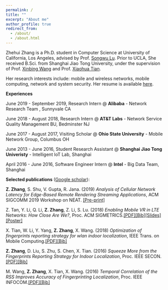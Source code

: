 ```yaml
---
permalink: /
title: ""
excerpt: "About me"
author_profile: true
redirect_from: 
  - /about/
  - /about.html
---
```


Zhehui Zhang is a Ph.D. student in Computer Science at University of California, Los Angeles, advised by Prof. [Songwu Lu](http://web.cs.ucla.edu/~slu/on_research.html). Prior to UCLA, She received B.Sci. from Shanghai Jiao Tong University, under the supervision of Prof. [Xinbing Wang](http://iwct.sjtu.edu.cn/Personal/xwang8/) and Prof. [Xiaohua Tian](http://iwct.sjtu.edu.cn/Personal/xtian/).

Her research interests include: mobile and wireless networks, mobile computing, network and system security. Her resume is available [here](http://zhehuizhang.github.io/files/resume.pdf).


**Experiences**

June 2019 - September 2019, Research Intern @ **Alibaba** - Network Research Team , Sunnyvale CA

June 2018 - August 2018, Research Intern @ **AT&T Labs** - Network Service Quality Management BU, Bedminster NJ

June 2017 - August 2017, Visiting Scholar @ **Ohio State University** - Mobile Network Group, Columbus OH

June 2013 - June 2016, Student Research Assistant @ **Shanghai Jiao Tong Univeristy** - Intelligent IoT Lab, Shanghai

April 2016 - June 2016, Software Engineer Intern @ **Intel** - Big Data Team, Shanghai


**Selected publications** ([Google scholar](https://scholar.google.com/citations?user=kYSsG4QAAAAJ)):

**Z. Zhang**, S. Shu, V. Gupta, R. Jana. (2019) *Analysis of Cellular Network Latency for Edge-Based Remote Rendering Streaming Applications*, ACM SIGCOMM 2019 Workshop on NEAT. [[Pre-print]](http://zhehuizhang.github.io/files/NEAT19_Zhang.pdf)

Z. Tan, Y. Li, Q. Li, **Z. Zhang**, Z. Li, S. Lu. (2018) *Enabling Mobile VR in LTE Networks: How Close Are We?*, Proc. ACM SIGMETRICS.[[PDF]](http://zhehuizhang.github.io/files/sigmetrics18.pdf)[[Bib]](http://zhehuizhang.github.io/files/sigmetrics18.bib)[[Slides]](http://zhehuizhang.github.io/files/sigmetrics18_slides.pdf)[[Poster]](http://zhehuizhang.github.io/files/sigmetrics18_poster.pdf)

X. Tian, W. Li, Y. Yang, **Z. Zhang**, X. Wang. (2018) *Optimization of fingerprints reporting strategy for wlan indoor localization*, IEEE Trans. on Mobile Computing.[[PDF]](http://zhehuizhang.github.io/files/tmc18.pdf)[[Bib]](http://zhehuizhang.github.io/files/tmc18.bib)

**Z. Zhang**, D. Liu, S. Zhu, S. Chen, X. Tian. (2016) *Squeeze More from the Fingerprints Reporting Strategy for Indoor Localization*, Proc. IEEE SECON.[[PDF]](http://zhehuizhang.github.io/files/secon16.pdf)[[Bib]](http://zhehuizhang.github.io/files/secon16.bib)

M. Wang, **Z. Zhang**, X. Tian, X. Wang. (2016) *Temporal Correlation of the RSS Improves Accuracy of Fingerprinting Localization*, Proc. IEEE INFOCOM.[[PDF]](http://zhehuizhang.github.io/files/infocom16.pdf)[[Bib]](http://zhehuizhang.github.io/files/infocom16.bib)



